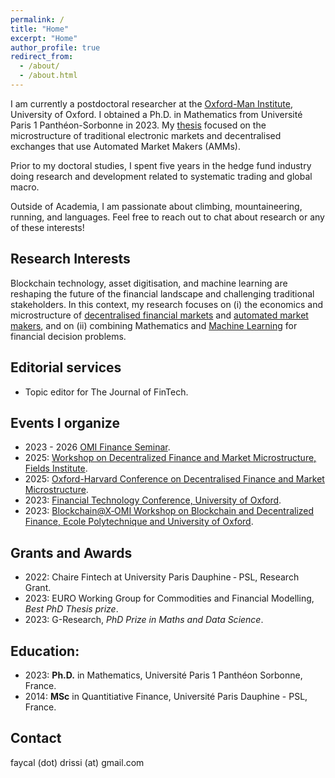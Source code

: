 ```yaml
---
permalink: /
title: "Home"
excerpt: "Home"
author_profile: true
redirect_from: 
  - /about/
  - /about.html
---
```


I am currently a postdoctoral researcher at the [Oxford-Man Institute](https://oxford-man.ox.ac.uk/), University of Oxford.  I obtained a Ph.D. in Mathematics from Université Paris 1 Panthéon-Sorbonne in 2023. My [thesis](https://papers.ssrn.com/sol3/papers.cfm?abstract_id=4424010) focused on the microstructure of traditional electronic markets and decentralised exchanges that use Automated Market Makers (AMMs).

Prior to my doctoral studies, I spent five years in the hedge fund industry doing research and development related to systematic trading and global macro. 

Outside of Academia, I am passionate about climbing, mountaineering, running, and languages. Feel free to reach out to chat about research or any of these interests!


## Research Interests
Blockchain technology, asset digitisation, and machine learning are reshaping the future of the financial landscape and challenging traditional stakeholders. In this context, my research focuses on (i) the economics and microstructure of <u>decentralised financial markets</u> and <u>automated market makers</u>, and on (ii) combining Mathematics and <u>Machine Learning</u> for financial decision problems.


## Editorial services
- Topic editor for The Journal of FinTech. 


## Events I organize
- 2023 - 2026 [OMI Finance Seminar](https://oxford-man.ox.ac.uk/omifinanceseminar/).
- 2025: [Workshop on Decentralized Finance and Market Microstructure, Fields Institute](http://www.fields.utoronto.ca/activities/24-25/decentralized-finance).
- 2025: [Oxford-Harvard Conference on Decentralised Finance and Market Microstructure](https://sites.google.com/view/oxford-harvard-defi/home).
- 2023: [Financial Technology Conference, University of Oxford](https://oxford-man.ox.ac.uk/event/financial-technology/).
- 2023: [Blockchain@X‑OMI Workshop on Blockchain and Decentralized Finance, Ecole Polytechnique and University of Oxford](https://crest.science/blockchainx-omi-workshop-on-blockchain-and-decentralized-finance/).


## Grants and Awards
- 2022: Chaire Fintech at University Paris Dauphine ‑ PSL, Research Grant.
- 2023: EURO Working Group for Commodities and Financial Modelling, *Best PhD Thesis prize*.
- 2023: G-Research, *PhD Prize in Maths and Data Science*.


## Education:
- 2023: **Ph.D.** in Mathematics, Université Paris 1 Panthéon Sorbonne, France.
- 2014: **MSc** in Quantitiative Finance, Université Paris Dauphine - PSL, France.

## Contact
faycal (dot) drissi (at) gmail.com